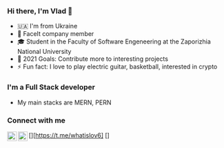### Hi there, I'm Vlad 👋

- 🇺🇦 I'm from Ukraine
- 🏅 FaceIt company member
- 🎓 Student in the Faculty of Software Engeneering at the Zaporizhia National University
- 🥅 2021 Goals: Contribute more to interesting projects
- ⚡ Fun fact: I love to play electric guitar, basketball, interested in crypto

### I'm a Full Stack developer

- My main stacks are MERN, PERN

### Connect with me

[<img align="left" alt="Vladyslav0060 | Telegram" width="22px" src="https://cdn.jsdelivr.net/npm/simple-icons@3.13.0/icons/telegram.svg"/>][https://t.me/whatislov6]
[<a href="https://t.me/whatislov6"><img align="left" alt="Vladyslav0060 | Telegram" width="22px" src="https://upload.wikimedia.org/wikipedia/commons/thumb/8/82/Telegram_logo.svg/1024px-Telegram_logo.svg.png" /></a>]
